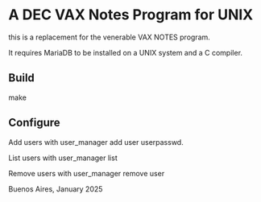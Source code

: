 A DEC VAX Notes Program for UNIX
================================

this is a replacement for the venerable VAX NOTES program. 

It requires MariaDB to be installed on a UNIX system and a C compiler. 

Build
-----

make

Configure
---------

Add users with user_manager add user userpasswd. 

List users with user_manager list

Remove users with user_manager remove user

Buenos Aires, January 2025
